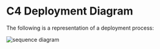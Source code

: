 # C4 Deployment Diagram

The following is a representation of a deployment process:

![sequence diagram](../images/diagrams/deployment-diagram.png)